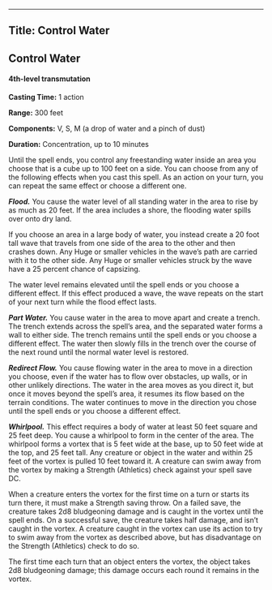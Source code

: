 -------------------------
Title: Control Water
-------------------------

## Control Water

#### 4th-level transmutation


**Casting Time:** 1 action

**Range:** 300 feet

**Components:** V, S, M (a drop of water and a pinch of
dust)

**Duration:** Concentration, up to 10 minutes


Until the spell ends, you control any freestanding water inside an area
you choose that is a cube up to 100 feet on a side. You can choose from
any of the following effects when you cast this spell. As an action on
your turn, you can repeat the same effect or choose a different one.

**_Flood._** You cause the water level of all standing water
in the area to rise by as much as 20 feet. If the area includes a shore,
the flooding water spills over onto dry land.

If you choose an area in a large body of water, you instead create a
20 foot tall wave that travels from one side of the area to the other
and then crashes down. Any Huge or smaller vehicles in the wave’s path
are carried with it to the other side. Any Huge or smaller vehicles
struck by the wave have a 25 percent chance of capsizing.

The water level remains elevated until the spell ends or you choose a
different effect. If this effect produced a wave, the wave repeats on
the start of your next turn while the flood effect lasts.

**_Part Water._** You cause water in the area to move apart
and create a trench. The trench extends across the spell’s area, and the
separated water forms a wall to either side. The trench remains until
the spell ends or you choose a different effect. The water then slowly
fills in the trench over the course of the next round until the normal
water level is restored.

**_Redirect Flow._** You cause flowing water in the area to
move in a direction you choose, even if the water has to flow over
obstacles, up walls, or in other unlikely directions. The water in the
area moves as you direct it, but once it moves beyond the spell’s area,
it resumes its flow based on the terrain conditions. The water continues
to move in the direction you chose until the spell ends or you choose a
different effect.

**_Whirlpool._** This effect requires a body of water at least
50 feet square and 25 feet deep. You cause a whirlpool to form in the
center of the area. The whirlpool forms a vortex that is 5 feet wide at
the base, up to 50 feet wide at the top, and 25 feet tall. Any creature or
object in the water and within 25 feet of the vortex is pulled 10 feet
toward it. A creature can swim away from the vortex by making a Strength
(Athletics) check against your spell save DC.

When a creature enters the vortex for the first time on a turn or starts
its turn there, it must make a Strength saving throw. On a failed save,
the creature takes 2d8 bludgeoning damage and is caught in the vortex
until the spell ends. On a successful save, the creature takes half
damage, and isn’t caught in the vortex. A creature caught in the vortex
can use its action to try to swim away from the vortex as described
above, but has disadvantage on the Strength (Athletics) check to do so.

The first time each turn that an object enters the vortex, the object
takes 2d8 bludgeoning damage; this damage occurs each round it remains
in the vortex.


